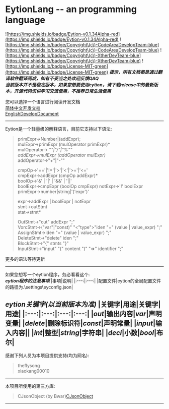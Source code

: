 # EytionLang -- an programming language
![https://img.shields.io/badge/Eytion-v0.1.34Alpha-red](https://img.shields.io/badge/Eytion-v0.1.34Alpha-red)
![https://img.shields.io/badge/Copyright\(c\)-CodeAreaDevelopTeam-blue](https://img.shields.io/badge/Copyright\(c\)-CodeAreaDevelopTeam-blue)
![https://img.shields.io/badge/Copyright\(c\)-XtherDevTeam-blue](https://img.shields.io/badge/Copyright\(c\)-XtherDevTeam-blue)
![https://img.shields.io/badge/License-MIT-green](https://img.shields.io/badge/License-MIT-green)
***提示，所有文档都是通过翻译软件翻译而成，如有不妥当之处欢迎反馈QAQ***  
***当前版本并不是稳定版本，如果您想要使用eytion，请下载release中的最新版本，开源代码仅供学习交流使用，不推荐日常生活使用***  

您可以选择一个语言进行阅读开发文档  
[简体中文开发文档](doc/zh-cn.md)  
[EnglishDevelopDocument](doc/en-us.md)  
  
---
 
Eytion是一个轻量级的解释语言，目前它支持以下语法:    
> primExpr->Number|(addExpr);  
> mulExpr->primExpr (mulOperator primExpr)*  
> mulOperator-> "*"|"/"|"%""  
> addExpr->mulExpr (addOperator mulExpr)*  
> addOperator->"+"|"-""  
>   
> cmpOp->'=='|'!='|'>'|'<'|'>='|'<='  
> cmpExpr->addExpr (cmpOp addExpr)*  
> boolOp->'&' | '|' | '&&' | '||'  
> boolExpr->cmpExpr (boolOp cmpExpr) 
> notExpr->'!' boolExpr  
> primExpr->number|string|'('expr')'  
>   
> expr->addExpr | boolExpr | notExpr  
> stmt->outStmt  
> stat->stmt*  
>   
> OutStmt->"out" addExpr ";"  
> VorcStmt->("var"|"const)" "<"type">"iden "=" (value | value_expr) ";"  
> AssignStmt->iden "=" (value | value_expr) ";"  
> DeleteStmt->"delete" iden ";"  
> BlockStmt->"{" stmts "}"  
> InputStmt->"input" "(" content ")" "=>" identifier ";"  
> 
更多的语法等待更新  
  
---  
  
如果您想写一个eytion程序，务必看看这个:  
***eytion程序的注意事项***
|事项|说明|
|:---:|:---:|
|配置文件|eytion的全局配置文件的路径为.\settings\eyconfig.json|  
  
***eytion关键字(以当前版本为准)***
|关键字|用途|关键字|用途|
|:---:|:---:|:---:|:---:|
|***out***|输出内容|***var***|声明变量|
|***delete***|删除标识符|***const***|声明常量|
|***input***|输入内容||
|***int***|整型|***string***|字符串|
|***deci***|小数|***bool***|布尔|
---
  
感谢下列人员为本项目提供支持(均为网名):
> theflysong  
> xiaokang00010

---  
  
本项目所使用的第三方库:    
> CJsonObject (by Bwar)[CJsonObject](https://github.com/Bwar/CJsonObject)

---
